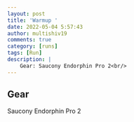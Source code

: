 ```yaml
---
layout: post
title: 'Warmup '
date: 2022-05-04 5:57:43
author: multishiv19
comments: true
category: [runs]
tags: [Run]
description: |
    Gear: Saucony Endorphin Pro 2<br/>
---
```


## Gear
Saucony Endorphin Pro 2



<div width='100%' class='strava-embed-placeholder' data-embed-type='activity' data-embed-id='7083089709'></div>
<script src='https://strava-embeds.com/embed.js'></script>
